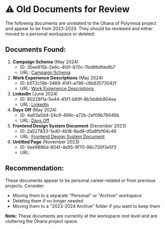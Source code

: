 # ⚠️ Old Documents for Review

The following documents are unrelated to the Ohana of Polynesia project and appear to be from 2023-2024. They should be reviewed and either moved to a personal workspace or deleted:

## Documents Found:

1. **Campaign Schema** (May 2024)
    - ID: 35ee815b-2e6c-4fd1-870c-7bd66dfde8b7
    - URL: [Campaign Schema](https://www.notion.so/Campaign-Schema-35ee815b2e6c4fd1870c7bd66dfde8b7?pvs=21)
2. **Work Experience Descriptions** (May 2024)
    - ID: b572c14b-3469-4141-a796-c6b83573042f
    - URL: [Work Experience Descriptions](https://www.notion.so/Work-Experience-Descriptions-b572c14b34694141a796c6b83573042f?pvs=21)
3. **LinkedIn** (June 2024)
    - ID: 80226f1a-5e44-45f1-b69f-8b3ddbb904ea
    - URL: [LinkedIn](https://www.notion.so/LinkedIn-80226f1a5e4445f1b69f8b3ddbb904ea?pvs=21)
4. **Days Off** (May 2024)
    - ID: 4a63a0d4-24c9-499c-a72b-2ef09b78046b
    - URL: [Days Off](https://www.notion.so/Days-Off-4a63a0d424c9499ca72b2ef09b78046b?pvs=21)
5. **Frontend Design System Document** (December 2023)
    - ID: 2a527833-1ed0-4b18-8ad9-d5a8fbf64c46
    - URL: [Frontend Design System Document](https://www.notion.so/Frontend-Design-System-Document-2a5278331ed04b188ad9d5a8fbf64c46?pvs=21)
6. **Untitled Page** (November 2023)
    - ID: 0ee9886d-604f-4e95-9f70-98c730f3e5f3
    - URL: [](https://www.notion.so/0ee9886d604f4e959f7098c730f3e5f3?pvs=21)

## Recommendation:

These documents appear to be personal career-related or from previous projects. Consider:

- Moving them to a separate "Personal" or "Archive" workspace
- Deleting them if no longer needed
- Moving them to a "2023-2024 Archive" folder if you want to keep them

**Note:** These documents are currently at the workspace root level and are cluttering the Ohana project space.